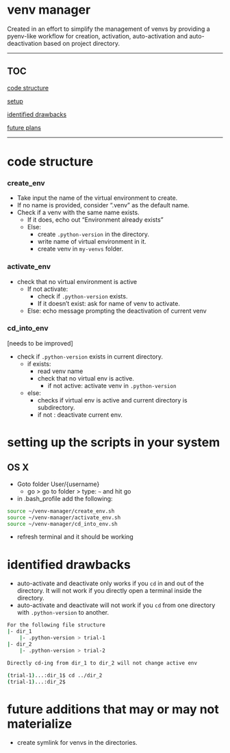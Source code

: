 # venv manager

Created in an effort to simplify the management of venvs by providing a pyenv-like workflow for creation, activation, auto-activation and auto-deactivation based on project directory. 

---

## TOC

[code structure](https://github.com/yusha-g/venv-manager?tab=readme-ov-file#create_env)

[setup](https://github.com/yusha-g/venv-manager?tab=readme-ov-file#setting-up-the-scripts-in-your-system)

[identified drawbacks](https://github.com/yusha-g/venv-manager?tab=readme-ov-file#identified-drawbacks)

[future plans](https://github.com/yusha-g/venv-manager?tab=readme-ov-file#future-additions-that-may-or-may-not-materialize)

---

# code structure

### create_env

- Take input the name of the virtual environment to create.
- If no name is provided, consider “.venv” as the default name.
- Check if a venv with the same name exists.
    - If it does, echo out “Environment already exists”
    - Else:
        - create `.python-version` in the directory.
        - write name of virtual environment in it.
        - create venv in `my-venvs` folder.

### activate_env

- check that no virtual environment is active
    - If not activate:
        - check if `.python-version` exists.
        - If it doesn’t exist: ask for name of venv to activate.
    - Else: echo message prompting the deactivation of current venv

### cd_into_env 
[needs to be improved]
- check if `.python-version` exists in current directory.
    - if exists:
        - read venv name
        - check that no virtual env is active.
            - if not active: activate venv in `.python-version`
    - else: 
        - checks if virtual env is active and current directory is subdirectory. 
        - if not : deactivate current env.

# setting up the scripts in your system
## OS X
- Goto folder User/{username}
    - go > go to folder > type: `~` and hit go
- in .bash_profile add the following:
```bash
source ~/venv-manager/create_env.sh
source ~/venv-manager/activate_env.sh
source ~/venv-manager/cd_into_env.sh
```
- refresh terminal and it should be working
# identified drawbacks

- auto-activate and deactivate only works if you `cd` in and out of the directory. 
It will not work if you directly open a terminal inside the directory.
- auto-activate and deactivate will not work if you `cd` from one directory with `.python-version` to another. 
```bash
For the following file structure
|- dir_1
    |- .python-version > trial-1
|- dir_2
    |- .python-version > trial-2

Directly cd-ing from dir_1 to dir_2 will not change active env

(trial-1)...:dir_1$ cd ../dir_2
(trial-1)...:dir_2$

```

# future additions that may or may not materialize

- create symlink for venvs in the directories.